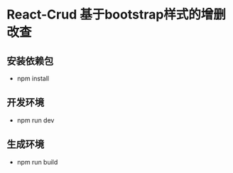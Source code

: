 # React-Crud 基于bootstrap样式的增删改查



## 安装依赖包
- npm install

## 开发环境
- npm run dev


## 生成环境
- npm run build

